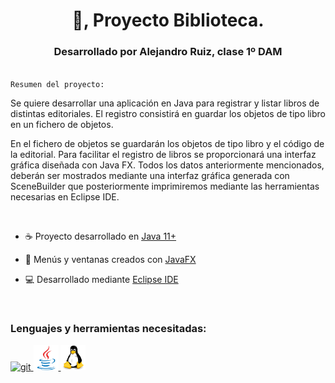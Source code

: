 <h1 align="center">👋, Proyecto Biblioteca.</h1>
<h3 align="center">Desarrollado por Alejandro Ruiz, clase 1º DAM</h3>
<br>
<code>Resumen del proyecto:</code>
<p>Se quiere desarrollar una aplicación en Java para registrar y listar libros de distintas editoriales. El registro consistirá en guardar los objetos de tipo libro en un fichero de objetos.</p>
<p>En el fichero de objetos se guardarán los objetos de tipo libro y el código de la editorial. Para facilitar el registro de libros se proporcionará una interfaz gráfica diseñada con Java FX. Todos los datos anteriormente mencionados, deberán ser mostrados mediante una interfaz gráfica generada con SceneBuilder que posteriormente imprimiremos mediante las herramientas necesarias en Eclipse IDE.</p>
<br>

- ☕️ Proyecto desarrollado en [Java 11+](https://www.java.com/es/)

- 🧠 Menús y ventanas creados con [JavaFX](https://openjfx.io/)

- 💻 Desarrollado mediante [Eclipse IDE](https://www.eclipse.org/downloads/)


<br>
<h3 align="left">Lenguajes y herramientas necesitadas:</h3>
<p align="left"> <a href="https://git-scm.com/" target="_blank" rel="noreferrer"> <img src="https://www.vectorlogo.zone/logos/git-scm/git-scm-icon.svg" alt="git" width="40" height="40"/> </a> <a href="https://www.java.com" target="_blank" rel="noreferrer"> <img src="https://raw.githubusercontent.com/devicons/devicon/master/icons/java/java-original.svg" alt="java" width="40" height="40"/> </a> <a href="https://www.linux.org/" target="_blank" rel="noreferrer"> <img src="https://raw.githubusercontent.com/devicons/devicon/master/icons/linux/linux-original.svg" alt="linux" width="40" height="40"/> </a> </p>
